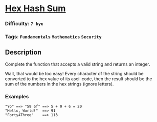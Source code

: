 # [Hex Hash Sum](https://www.codewars.com/kata/5ab363ff6a176b29880000dd)

### Difficulty: `7 kyu`

### Tags: `Fundamentals` `Mathematics` `Security`

## Description

Complete the function that accepts a valid string and returns an integer.

Wait, that would be too easy! Every character of the string should be converted to the hex value of its ascii code, then the result should be the sum of the numbers in the hex strings (ignore letters).

### Examples

```
"Yo" ==> "59 6f" ==> 5 + 9 + 6 = 20
"Hello, World!"  ==> 91
"Forty4Three"    ==> 113
```